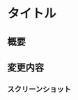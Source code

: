 # タイトル

## 概要

<!-- issueがあれば以下に記載する -->
<!-- close #xxx -->

## 変更内容

<!-- - このプルリクで何をしたのか？ -->

### スクリーンショット

<!-- 画面で見せれるものであれば必ずスクリーンショットを添付する -->
